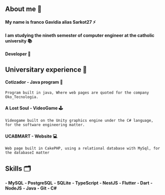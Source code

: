 ## About me 🔰

#### My name is franco Gavidia alias Sarkot27 ⚡
####  I am studying the nineth semester of computer engineer at the catholic university 📚
#### Developer 🔑


## Universitary experience 📑
#### Cotizador - Java program 💸
``Program built in java, Where web pages are quoted for the company Oko_Tecnologia.``
#### A Lost Soul - VideoGame 🕹️
``Videogame built on the Unity graphics engine under the C# language, for the software engineering matter.``
#### UCABMART - Website 💻
``Web page built in CakePHP, using a relational database with MySql, for the databaseI matter``

## Skills 🗂️
**- MySQL**
**- PostgreSQL**
**- SQLite**
**- TypeScript**
**- NestJS**
**- Flutter**
**- Dart**
**- NodeJS**
**- Java**
**- Git**
**- C#**
